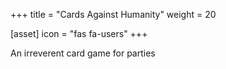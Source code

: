 +++
title = "Cards Against Humanity"
weight = 20

[asset]
  icon = "fas fa-users"
+++

An irreverent card game for parties